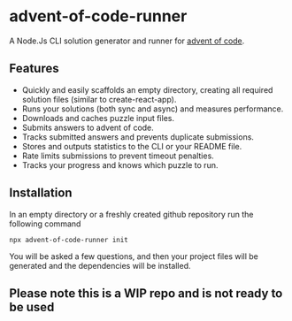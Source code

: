 # advent-of-code-runner

A Node.Js CLI solution generator and runner for [advent of code](https://adventofcode.com/).

## Features
- Quickly and easily scaffolds an empty directory, creating all required solution files (similar to create-react-app). 
- Runs your solutions (both sync and async) and measures performance. 
- Downloads and caches puzzle input files.
- Submits answers to advent of code.
- Tracks submitted answers and prevents duplicate submissions.
- Stores and outputs statistics to the CLI or your README file.
- Rate limits submissions to prevent timeout penalties.
- Tracks your progress and knows which puzzle to run. 

## Installation
In an empty directory or a freshly created github repository run the following command
```
npx advent-of-code-runner init 
```
You will be asked a few questions, and then your project files will be generated and the dependencies will be installed.

## Please note this is a WIP repo and is not ready to be used

